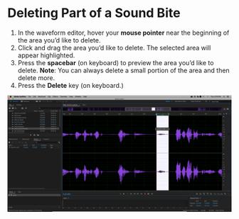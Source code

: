 # Deleting Part of a Sound Bite

1. In the waveform editor, hover your **mouse pointer** near the beginning of the area you’d like to delete.
2. Click and drag the area you’d like to delete. The selected area will appear highlighted.
3. Press the **spacebar** (on keyboard) to preview the area you’d like to delete. **Note**: You can always delete a small portion of the area and then delete more.
4. Press the **Delete** key (on keyboard.)

![Deleting part of a sound bite in the Waveform Editor.](../.gitbook/assets/deleting-part-of-a-sound-bite.png)
